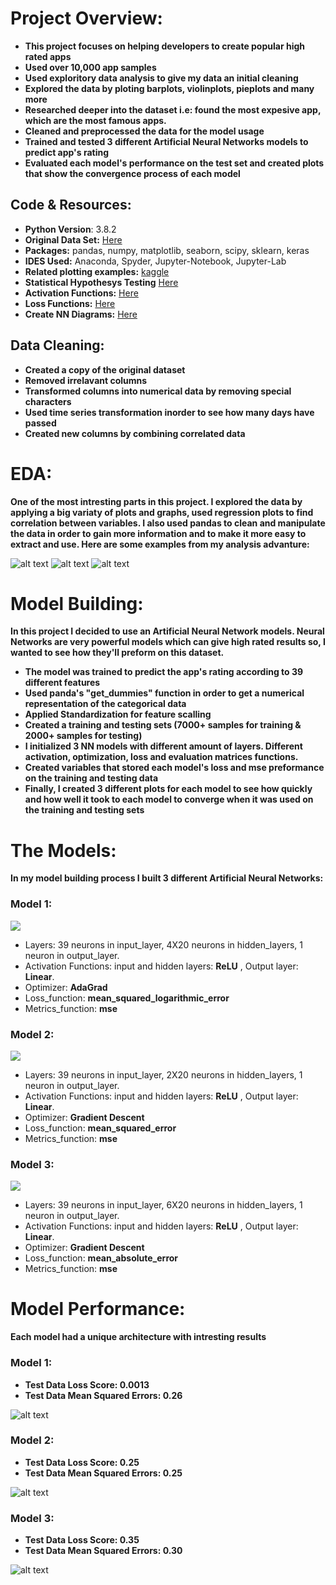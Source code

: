 # Project Overview:
* **This project focuses on helping developers to create popular high rated apps**
* **Used over 10,000 app samples**
* **Used exploritory data analysis to give my data an initial cleaning**
* **Explored the data by ploting barplots, violinplots, pieplots and many more**
* **Researched deeper into the dataset i.e: found the most expesive app, which are the most famous apps.**
* **Cleaned and preprocessed the data for the model usage**
* **Trained and tested 3 different Artificial Neural Networks models to predict app's rating**
* **Evaluated each model's performance on the test set and created plots that show the convergence process of each model**

## Code & Resources:
* **Python Version**: 3.8.2
* **Original Data Set:** [Here](https://www.kaggle.com/lava18/google-play-store-apps#googleplaystore.csv)
* **Packages:** pandas, numpy, matplotlib, seaborn, scipy, sklearn, keras
* **IDES Used:** Anaconda, Spyder, Jupyter-Notebook, Jupyter-Lab
* **Related plotting examples:** [kaggle](https://www.kaggle.com/tanetboss/how-to-get-high-rating-on-play-store)
* **Statistical Hypothesys Testing** [Here](https://machinelearningmastery.com/statistical-hypothesis-tests-in-python-cheat-sheet/)
* **Activation Functions:** [Here](https://towardsdatascience.com/activation-functions-neural-networks-1cbd9f8d91d6)
* **Loss Functions:** [Here](https://machinelearningmastery.com/how-to-choose-loss-functions-when-training-deep-learning-neural-networks/)
* **Create NN Diagrams:** [Here](http://alexlenail.me/NN-SVG/index.html)

## Data Cleaning:
* **Created a copy of the original dataset**
* **Removed irrelavant columns**
* **Transformed columns into numerical data by removing special characters**
* **Used time series transformation inorder to see how many days have passed**
* **Created new columns by combining correlated data**

# EDA:
**One of the most intresting parts in this project. I explored the data by applying a big variaty of plots and graphs, used regression plots to find correlation between variables. I also used pandas to clean and manipulate the data in order to gain more information and to make it more easy to extract and use. Here are some examples from my analysis advanture:**

![alt text][plot1] 
![alt text][plot2]
![alt text][plot3] 

[plot1]: https://github.com/AlexOsokin97/Which_App_Category/blob/master/Data%20Analysis/pngs/billioninstalls.png "billioninstalls"
[plot2]: https://github.com/AlexOsokin97/Which_App_Category/blob/master/Data%20Analysis/pngs/regplots.png "regplots"
[plot3]: https://github.com/AlexOsokin97/Which_App_Category/blob/master/Data%20Analysis/pngs/popularapps.png "Popular Apps"

# Model Building:
**In this project I decided to use an Artificial Neural Network models. Neural Networks are very powerful models which can give high rated results so, I wanted to see how they'll preform on this dataset.**
* **The model was trained to predict the app's rating according to 39 different features**
* **Used panda's "get_dummies" function in order to get a numerical representation of the categorical data**
* **Applied Standardization for feature scalling**
* **Created a training and testing sets (7000+ samples for training & 2000+ samples for testing)**
* **I initialized 3 NN models with different amount of layers. Different activation, optimization, loss and evaluation matrices functions.**
* **Created variables that stored each model's loss and mse preformance on the training and testing data**
* **Finally, I created 3 different plots for each model to see how quickly and how well it took to each model to converge when it was used on the training and testing sets**

# The Models:
**In my model building process I built 3 different Artificial Neural Networks:**

### Model 1:

<img src="https://github.com/AlexOsokin97/Which_App_Category/blob/master/ANN/models%20svg/nn.svg">
 
* Layers: 39 neurons in input_layer, 4X20 neurons in hidden_layers, 1 neuron in output_layer. 
* Activation Functions: input and hidden layers: **ReLU** , Output layer: **Linear**. 
* Optimizer: **AdaGrad** 
* Loss_function: **mean_squared_logarithmic_error** 
* Metrics_function: **mse** 

### Model 2:

<img src="https://github.com/AlexOsokin97/Which_App_Category/blob/master/ANN/models%20svg/nn1.svg">

* Layers: 39 neurons in input_layer, 2X20 neurons in hidden_layers, 1 neuron in output_layer. 
* Activation Functions: input and hidden layers: **ReLU** , Output layer: **Linear**. 
* Optimizer: **Gradient Descent** 
* Loss_function: **mean_squared_error** 
* Metrics_function: **mse**

### Model 3:

<img src="https://github.com/AlexOsokin97/Which_App_Category/blob/master/ANN/models%20svg/nn2.svg">

* Layers: 39 neurons in input_layer, 6X20 neurons in hidden_layers, 1 neuron in output_layer. 
* Activation Functions: input and hidden layers: **ReLU** , Output layer: **Linear**. 
* Optimizer: **Gradient Descent** 
* Loss_function: **mean_absolute_error** 
* Metrics_function: **mse**

# Model Performance:
**Each model had a unique architecture with intresting results**

### Model 1:
* **Test Data Loss Score: 0.0013**
* **Test Data Mean Squared Errors: 0.26**

![alt text][plot4] 

### Model 2:
* **Test Data Loss Score: 0.25**
* **Test Data Mean Squared Errors: 0.25**

![alt text][plot5] 


### Model 3:
* **Test Data Loss Score: 0.35**
* **Test Data Mean Squared Errors: 0.30**

![alt text][plot6] 

[plot4]: https://github.com/AlexOsokin97/Which_App_Category/blob/master/ANN/Figs/Figure_1.png "loss/mse m1"
[plot5]: https://github.com/AlexOsokin97/Which_App_Category/blob/master/ANN/Figs/Figure_2.png "loss/mse m2"
[plot6]: https://github.com/AlexOsokin97/Which_App_Category/blob/master/ANN/Figs/Figure_3.png "loss/mse m3"
